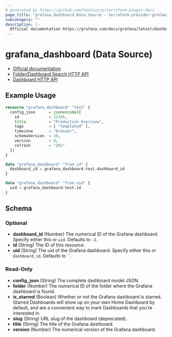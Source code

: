 ```yaml
---
# generated by https://github.com/hashicorp/terraform-plugin-docs
page_title: "grafana_dashboard Data Source - terraform-provider-grafana"
subcategory: ""
description: |-
  Official documentation https://grafana.com/docs/grafana/latest/dashboards/Folder/Dashboard Search HTTP API https://grafana.com/docs/grafana/latest/http_api/folder_dashboard_search/Dashboard HTTP API https://grafana.com/docs/grafana/latest/http_api/dashboard/
---
```


# grafana_dashboard (Data Source)

* [Official documentation](https://grafana.com/docs/grafana/latest/dashboards/)
* [Folder/Dashboard Search HTTP API](https://grafana.com/docs/grafana/latest/http_api/folder_dashboard_search/)
* [Dashboard HTTP API](https://grafana.com/docs/grafana/latest/http_api/dashboard/)

## Example Usage

```terraform
resource "grafana_dashboard" "test" {
  config_json      = jsonencode({
    id             = 12345,
    title          = "Production Overview",
    tags           = [ "templated" ],
    timezone       = "browser",
    schemaVersion  = 16,
    version        = 0,
    refresh        = "25s"
  })
}

data "grafana_dashboard" "from_id" {
  dashboard_id = grafana_dashboard.test.dashboard_id
}

data "grafana_dashboard" "from_uid" {
  uid = grafana_dashboard.test.id
}
```

<!-- schema generated by tfplugindocs -->
## Schema

### Optional

- **dashboard_id** (Number) The numerical ID of the Grafana dashboard. Specify either this or `uid`. Defaults to `-1`.
- **id** (String) The ID of this resource.
- **uid** (String) The uid of the Grafana dashboard. Specify either this or `dashboard_id`. Defaults to ``.

### Read-Only

- **config_json** (String) The complete dashboard model JSON.
- **folder** (Number) The numerical ID of the folder where the Grafana dashboard is found.
- **is_starred** (Boolean) Whether or not the Grafana dashboard is starred. Starred Dashboards will show up on your own Home Dashboard by default, and are a convenient way to mark Dashboards that you’re interested in.
- **slug** (String) URL slug of the dashboard (deprecated).
- **title** (String) The title of the Grafana dashboard.
- **version** (Number) The numerical version of the Grafana dashboard.


